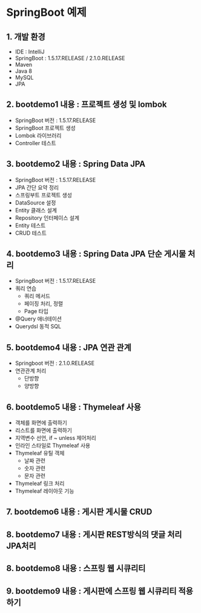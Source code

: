 
# SpringBoot 예제

## 1. 개발 환경

- IDE : IntelliJ
- SpringBoot : 1.5.17.RELEASE / 2.1.0.RELEASE
- Maven
- Java 8
- MySQL
- JPA

## 2. bootdemo1 내용 : 프로젝트 생성 및 lombok

- SpringBoot 버전 : 1.5.17.RELEASE
- SpringBoot 프로젝트 생성
- Lombok 라이브러리
- Controller 테스트

## 3. bootdemo2 내용 : Spring Data JPA

- SpringBoot 버전 : 1.5.17.RELEASE
- JPA 간단 요약 정리
- 스프링부트 프로젝트 생성
- DataSource 설정
- Entity 클래스 설계
- Repository 인터페이스 설계
- Entity 테스트
- CRUD 테스트

## 4. bootdemo3 내용 : Spring Data JPA 단순 게시물 처리

- SpringBoot 버전 : 1.5.17.RELEASE
- 쿼리 연습
    - 쿼리 메서드
    - 페이징 처리, 정렬
    - Page<T> 타입
- @Query 애너테이션
- Querydsl 동적 SQL

## 5. bootdemo4 내용 : JPA 연관 관계

- Springboot 버전 : 2.1.0.RELEASE
- 연관관계 처리
    - 단방향
    - 양방향

## 6. bootdemo5 내용 : Thymeleaf 사용

- 객체를 화면에 출력하기
- 리스트를 화면에 출력하기
- 지역변수 선언, if ~ unless 제어처리
- 인라인 스타일로 Thymeleaf 사용
- Thymeleaf 유틸 객체
    - 날짜 관련
    - 숫자 관련
    - 문자 관련
- Thymeleaf 링크 처리
- Thymeleaf 레이아웃 기능

## 7. bootdemo6 내용 : 게시판 게시물 CRUD

## 8. bootdemo7 내용 : 게시판 REST방식의 댓글 처리 JPA처리

## 8. bootdemo8 내용 : 스프링 웹 시큐리티

## 9. bootdemo9 내용 : 게시판에 스프링 웹 시큐리티 적용하기
